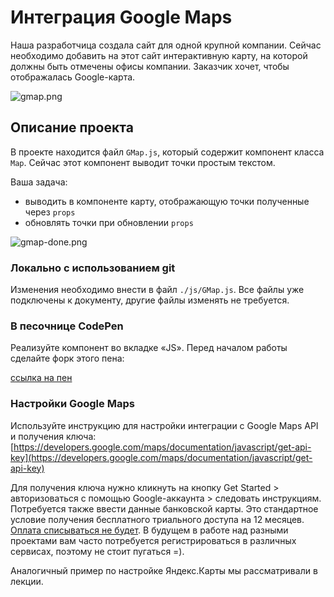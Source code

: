 Интеграция Google Maps
===

Наша разработчица создала сайт для одной крупной компании. Сейчас необходимо добавить на этот сайт интерактивную карту, на которой должны быть отмечены офисы компании. Заказчик хочет, чтобы отображалась Google-карта.

![gmap.png](./assets/gmap.png)

## Описание проекта

В проекте находится файл `GMap.js`, который содержит компонент класса `Map`. Сейчас этот компонент выводит точки простым текстом.

Ваша задача:
- выводить в компоненте карту, отображающую точки полученные через `props`
- обновлять точки при обновлении `props`


![gmap-done.png](./assets/gmap-done.png)

### Локально с использованием git

Изменения необходимо внести в файл `./js/GMap.js`. Все файлы уже подключены к документу, другие файлы изменять не требуется.

### В песочнице CodePen

Реализуйте компонент во вкладке «JS». Перед началом работы сделайте форк этого пена:

[ссылка на пен](https://codepen.io/Netology/pen/gjymQx)

### Настройки Google Maps

Используйте инструкцию для настройки интеграции с Google Maps API и получения ключа: [https://developers.google.com/maps/documentation/javascript/get-api-key](https://developers.google.com/maps/documentation/javascript/get-api-key)

Для получения ключа нужно кликнуть на кнопку Get Started > авторизоваться с помощью Google-аккаунта > следовать инструкциям. Потребуется также ввести данные банковской карты. Это стандартное условие получения бесплатного триального доступа на 12 месяцев. [Оплата списываться не будет](https://yadi.sk/i/0Td4H3OWaIctlA). В будущем в работе над разными проектами вам часто потребуется регистрироваться в различных сервисах, поэтому не стоит пугаться =).

Аналогичный пример по настройке Яндекс.Карты мы рассматривали в лекции.
